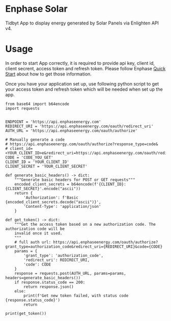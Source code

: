 # Enphase Solar

Tidbyt App to display energy generated by Solar Panels via Enlighten API v4.

# Usage

In order to start App correctly, it is required to provide api key, client id, client secrent, access token and refresh token. Please follow Enphase [Quick Start](https://developer-v4.enphase.com/docs/quickstart.html) about how to get those information.

Once you have your application set up, use following python script to get your access token and refresh token which will be needed when set up the app.

```
from base64 import b64encode
import requests


ENDPOINT = 'https://api.enphaseenergy.com'
REDIRECT_URI = 'https://api.enphaseenergy.com/oauth/redirect_uri'
AUTH_URL = 'https://api.enphaseenergy.com/oauth/authorize'

# Manually generate a code
# https://api.enphaseenergy.com/oauth/authorize?response_type=code&
# client_id=<YOUR_CLIENT_ID>e&redirect_uri=https://api.enphaseenergy.com/oauth/redirect_uri
CODE = 'CODE_YOU_GET'
CLIENT_ID = 'YOUR_CLIENT_ID'
CLIENT_SECRET = 'YOUR_CLIENT_SECRET'

def generate_basic_headers() -> dict:
    """Generate basic headers for POST or GET requests"""
    encoded_client_secrets = b64encode(f'{CLIENT_ID}:{CLIENT_SECRET}'.encode("ascii"))
    return {
        'Authorization': f'Basic {encoded_client_secrets.decode("ascii")}',
        'Content-Type': 'application/json'
    }

def get_token() -> dict:
    """Get the access token based on a new authorization code. The authorization code will be
    invalid once it used.
    """
    # full auth url: https://api.enphaseenergy.com/oauth/authorize?grant_type=authorization_code&redirect_uri={REDIRECT_URI}&code={CODE}
    params = {
        'grant_type': 'authorization_code',
        'redirect_uri': REDIRECT_URI,
        'code': CODE
    }
    response = requests.post(AUTH_URL, params=params, headers=generate_basic_headers())
    if response.status_code == 200:
        return response.json()
    else:
        print(f'Get new token failed, with status code {response.status_code}')
        return

print(get_token())
```